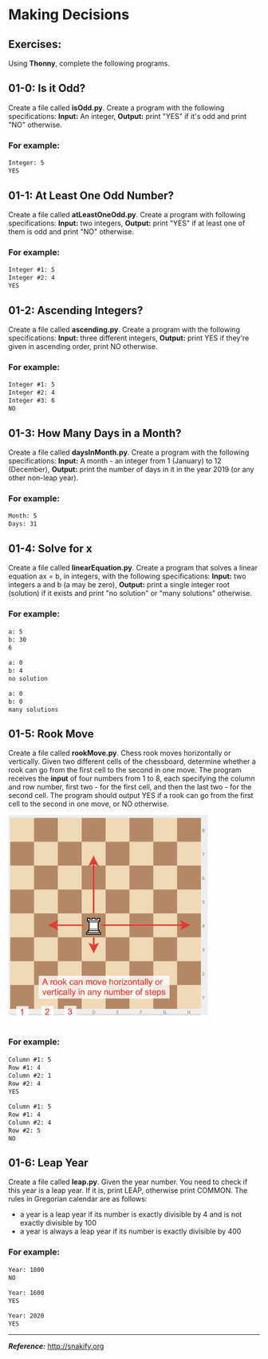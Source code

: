 # Making Decisions

## Exercises:
Using **Thonny**, complete the following programs.

## 01-0: Is it Odd?
Create a file called **isOdd.py**.  Create a program with the following specifications: **Input:**  An integer, **Output:** print "YES" if it's odd and print "NO" otherwise.

### For example:
```
Integer: 5
YES
```

## 01-1: At Least One Odd Number?
Create a file called **atLeastOneOdd.py**.  Create a program with following specifications:  **Input:**  two integers, **Output:**  print "YES" if at least one of them is odd and print "NO" otherwise.

### For example:
```
Integer #1: 5
Integer #2: 4
YES
```

## 01-2: Ascending Integers?
Create a file called **ascending.py**.  Create a program with the following specifications:  **Input:** three different integers, **Output:** print YES if they're given in ascending order, print NO otherwise.

### For example:
```
Integer #1: 5
Integer #2: 4
Integer #3: 6
NO
```

## 01-3: How Many Days in a Month?
Create a file called **daysInMonth.py**.  Create a program with the following specifications:  **Input:**  A month - an integer from 1 (January) to 12 (December), **Output:**  print the number of days in it in the year 2019 (or any other non-leap year).

### For example:
```
Month: 5
Days: 31
```

## 01-4: Solve for x
Create a file called **linearEquation.py**.  Create a program that solves a linear equation ax = b, in integers, with the following specifications:  **Input:**  two integers a and b (a may be zero), **Output:**  print a single integer root (solution) if it exists and print "no solution" or "many solutions" otherwise.

### For example:
```
a: 5
b: 30
6
```

```
a: 0
b: 4
no solution
```

```
a: 0
b: 0
many solutions
```

## 01-5: Rook Move
Create a file called **rookMove.py**. Chess rook moves horizontally or vertically. Given two different cells of the chessboard, determine whether a rook can go from the first cell to the second in one move.  The program receives the **input** of four numbers from 1 to 8, each specifying the column and row number, first two - for the first cell, and then the last two - for the second cell. The program should output YES if a rook can go from the first cell to the second in one move, or NO otherwise.

![rookMove.png](https://github.com/pguse/ics3u/blob/master/images/rook_move.png)

### For example:
```
Column #1: 5
Row #1: 4
Column #2: 1
Row #2: 4
YES
```

```
Column #1: 5
Row #1: 4
Column #2: 4
Row #2: 5
NO
```

## 01-6: Leap Year
Create a file called **leap.py**. Given the year number. You need to check if this year is a leap year. If it is, print LEAP, otherwise print COMMON.  The rules in Gregorian calendar are as follows:

+ a year is a leap year if its number is exactly divisible by 4 and is not exactly divisible by 100
+ a year is always a leap year if its number is exactly divisible by 400

### For example:
```
Year: 1800
NO
```

```
Year: 1600
YES
```

```
Year: 2020
YES
```
---

***Reference:*** http://snakify.org
